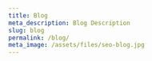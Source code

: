 ```yaml
---
title: Blog
meta_description: Blog Description
slug: blog
permalink: /blog/
meta_image: /assets/files/seo-blog.jpg
---
```

